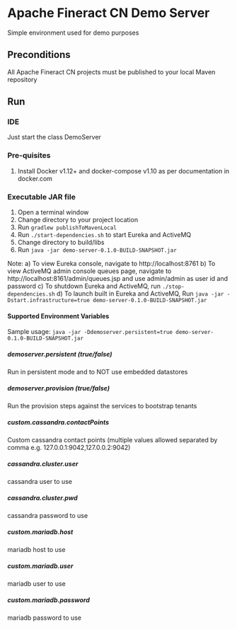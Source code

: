 # Apache Fineract CN Demo Server
Simple environment used for demo purposes

## Preconditions
All Apache Fineract CN projects must be published to your local Maven repository

## Run
### IDE
Just start the class DemoServer

### Pre-quisites
1. Install Docker v1.12+ and docker-compose v1.10 as per documentation in docker.com

### Executable JAR file
1. Open a terminal window
2. Change directory to your project location
3. Run `gradlew publishToMavenLocal`
4. Run `./start-dependencies.sh` to start Eureka and ActiveMQ
5. Change directory to build/libs
6. Run `java -jar demo-server-0.1.0-BUILD-SNAPSHOT.jar`

Note:
a) To view Eureka console, navigate to http://localhost:8761
b) To view ActiveMQ admin console queues page, navigate to http://localhost:8161/admin/queues.jsp and use admin/admin as user id and password
c) To shutdown Eureka and ActiveMQ, run `./stop-dependencies.sh`
d) To launch built in Eureka and ActiveMQ, Run `java -jar -Dstart.infrastructure=true demo-server-0.1.0-BUILD-SNAPSHOT.jar`

#### Supported Environment Variables

Sample usage: `java -jar -Ddemoserver.persistent=true demo-server-0.1.0-BUILD-SNAPSHOT.jar`

##### demoserver.persistent (true/false)
Run in persistent mode and to NOT use embedded datastores

##### demoserver.provision (true/false)
Run the provision steps against the services to bootstrap tenants

##### custom.cassandra.contactPoints
Custom cassandra contact points (multiple values allowed separated by comma e.g. 127.0.0.1:9042,127.0.0.2:9042)

##### cassandra.cluster.user
cassandra user to use

##### cassandra.cluster.pwd
cassandra password to use

##### custom.mariadb.host
mariadb host to use

##### custom.mariadb.user
mariadb user to use

##### custom.mariadb.password
mariadb password to use
